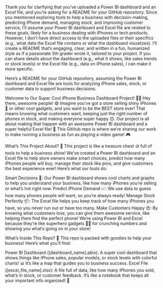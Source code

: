 Thank you for clarifying that you’ve uploaded a Power BI dashboard and an Excel file, and you’re asking for a README for your GitHub repository. Since you mentioned exploring tools to help a business with decision-making, predicting iPhone demand, managing stock, and improving customer service, I’ll assume your Power BI dashboard and Excel file are related to these goals, likely for a business dealing with iPhones or tech products. However, I don’t have direct access to the uploaded files or their specifics (e.g., what data the Excel file contains or what the dashboard visualizes). I’ll create a README that’s engaging, clear, and written in a fun, humanized style as if a passionate 5th grader wrote it, tailored to your project. If you can share details about the dashboard (e.g., what it shows, like sales trends or stock levels) or the Excel file (e.g., data on iPhone sales), I can make it more specific.

Here’s a README for your GitHub repository, assuming the Power BI dashboard and Excel file are tools for analyzing iPhone sales, stock, or customer data to support business decisions.

Welcome to Our Super Cool iPhone Business Dashboard Project! 📱✨
Hey there, awesome people! 😄 Imagine you’ve got a store selling shiny iPhones 📱 or other cool gadgets, and you want to be the BEST store ever! That means knowing what customers want, keeping just the right number of phones in stock, and making everyone super happy 😊. Our project is all about making that happen with an awesome Power BI dashboard and a super helpful Excel file! 🚀 This GitHub repo is where we’re sharing our work to make running a business as fun as playing a video game! 🎮

What’s This Project About? 🤗
This project is like a treasure chest 🪙 full of tools to help a business shine! We’ve created a Power BI dashboard and an Excel file to help store owners make smart choices, predict how many iPhones people will buy, manage their stock like pros, and give customers the best experience ever! Here’s what our tools do:

Smart Decisions 🧠: Our Power BI dashboard shows cool charts and graphs to help you understand your business, like how many iPhones you’re selling or what’s hot right now.
Predict iPhone Demand 📈: We use data to guess how many phones people will want, so you’re always ready!
Manage Stock Perfectly 📦: The Excel file helps you keep track of how many iPhones you have, so you never run out or have too many.
Make Customers Happy 😍: By knowing what customers love, you can give them awesome service, like helping them find the perfect phone!
We’re using Power BI and Excel because they’re like superhero gadgets 🦸‍♀️ for crunching numbers and showing you what’s going on in your store!

What’s Inside This Repo? 📂
This repo is packed with goodies to help your business! Here’s what you’ll find:

Power BI Dashboard ([dashboard_name].pbix): A super cool dashboard that shows things like iPhone sales, popular models, or stock levels with colorful charts! 📊 It’s like a map that guides you to business success.
Excel File ([excel_file_name].xlsx): A file full of data, like how many iPhones you sold, what’s in stock, or customer feedback. It’s like a notebook that keeps all your important info organized! 📝

